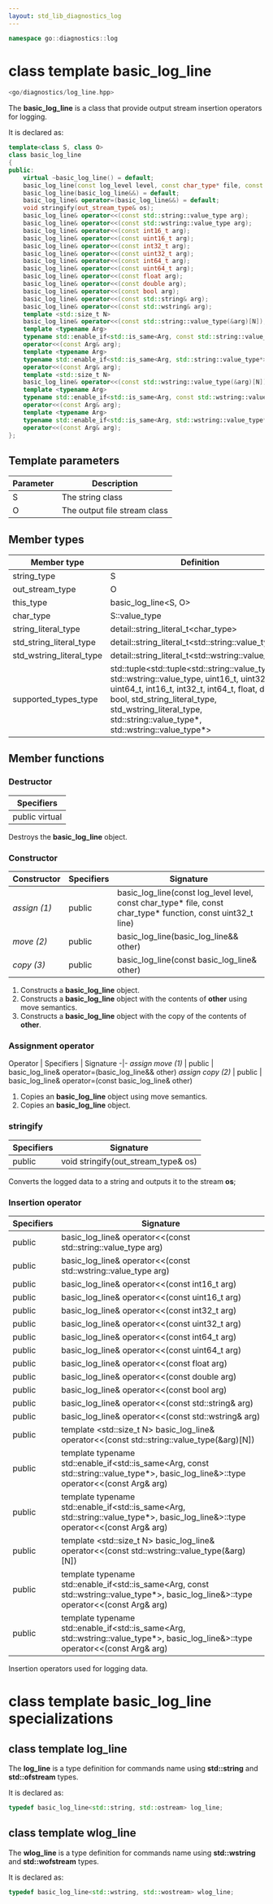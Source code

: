 ```yaml
---
layout: std_lib_diagnostics_log
---
```


```c++
namespace go::diagnostics::log
```

# class template basic_log_line

```c++
<go/diagnostics/log_line.hpp>
```

The **basic_log_line** is a class that provide output stream insertion
operators for logging.

It is declared as:

```c++
template<class S, class O>
class basic_log_line
{
public:
    virtual ~basic_log_line() = default;
    basic_log_line(const log_level level, const char_type* file, const char_type* function, const uint32_t line);
    basic_log_line(basic_log_line&&) = default;
    basic_log_line& operator=(basic_log_line&&) = default;
    void stringify(out_stream_type& os);
    basic_log_line& operator<<(const std::string::value_type arg);
    basic_log_line& operator<<(const std::wstring::value_type arg);
    basic_log_line& operator<<(const int16_t arg);
    basic_log_line& operator<<(const uint16_t arg);
    basic_log_line& operator<<(const int32_t arg);
    basic_log_line& operator<<(const uint32_t arg);
    basic_log_line& operator<<(const int64_t arg);
    basic_log_line& operator<<(const uint64_t arg);
    basic_log_line& operator<<(const float arg);
    basic_log_line& operator<<(const double arg);
    basic_log_line& operator<<(const bool arg);
    basic_log_line& operator<<(const std::string& arg);
    basic_log_line& operator<<(const std::wstring& arg);
    template <std::size_t N>
    basic_log_line& operator<<(const std::string::value_type(&arg)[N]);
    template <typename Arg>
    typename std::enable_if<std::is_same<Arg, const std::string::value_type*>, basic_log_line&>::type
    operator<<(const Arg& arg);
    template <typename Arg>
    typename std::enable_if<std::is_same<Arg, std::string::value_type*>, basic_log_line&>::type
    operator<<(const Arg& arg);
    template <std::size_t N>
    basic_log_line& operator<<(const std::wstring::value_type(&arg)[N]);
    template <typename Arg>
    typename std::enable_if<std::is_same<Arg, const std::wstring::value_type*>, basic_log_line&>::type
    operator<<(const Arg& arg);
    template <typename Arg>
    typename std::enable_if<std::is_same<Arg, std::wstring::value_type*>, basic_log_line&>::type
    operator<<(const Arg& arg);
};
```

## Template parameters

Parameter | Description
-|-
S | The string class
O | The output file stream class

## Member types

Member type | Definition
-|-
string_type | S
out_stream_type | O
this_type | basic_log_line<S, O>
char_type | S\::value_type
string_literal_type | detail\::string_literal_t<char_type>
std_string_literal_type | detail\::string_literal_t<std\::string\::value_type>
std_wstring_literal_type | detail\::string_literal_t<std\::wstring\::value_type>
supported_types_type | std\::tuple<std\::tuple<std\::string\::value_type, std\::wstring\::value_type, uint16_t, uint32_t, uint64_t, int16_t, int32_t, int64_t, float, double, bool, std_string_literal_type, std_wstring_literal_type, std\::string\::value_type*, std\::wstring\::value_type*>

## Member functions

### Destructor

Specifiers |
-|
public virtual |

Destroys the **basic_log_line** object.

### Constructor

Constructor | Specifiers | Signature
-|-|-
*assign (1)* | public | basic_log_line(const log_level level, const char_type* file, const char_type* function, const uint32_t line)
*move (2)* | public | basic_log_line(basic_log_line&& other)
*copy (3)* | public | basic_log_line(const basic_log_line& other)

1. Constructs a **basic_log_line** object.
2. Constructs a **basic_log_line** object with the contents of **other** using move semantics.
3. Constructs a **basic_log_line** object with the copy of the contents of **other**.

### Assignment operator

Operator | Specifiers | Signature
-|-
*assign move (1)* | public | basic_log_line& operator=(basic_log_line&& other)
*assign copy (2)* | public | basic_log_line& operator=(const basic_log_line& other)

1. Copies an **basic_log_line** object using move semantics.
2. Copies an **basic_log_line** object.

### stringify

Specifiers | Signature
-|-
public | void stringify(out_stream_type& os)

Converts the logged data to a string and outputs it to the stream **os**;

### Insertion operator

Specifiers | Signature
-|-
public | basic_log_line& operator<<(const std\::string\::value_type arg)
public | basic_log_line& operator<<(const std\::wstring\::value_type arg)
public | basic_log_line& operator<<(const int16_t arg)
public | basic_log_line& operator<<(const uint16_t arg)
public | basic_log_line& operator<<(const int32_t arg)
public | basic_log_line& operator<<(const uint32_t arg)
public | basic_log_line& operator<<(const int64_t arg)
public | basic_log_line& operator<<(const uint64_t arg)
public | basic_log_line& operator<<(const float arg)
public | basic_log_line& operator<<(const double arg)
public | basic_log_line& operator<<(const bool arg)
public | basic_log_line& operator<<(const std\::string& arg)
public | basic_log_line& operator<<(const std\::wstring& arg)
public | template <std\::size_t N> basic_log_line& operator<<(const std\::string\::value_type(&arg)[N])
public | template <typename Arg> typename std\::enable_if<std\::is_same<Arg, const std\::string\::value_type*>, basic_log_line&>\::type operator<<(const Arg& arg)
public | template <typename Arg> typename std\::enable_if<std\::is_same<Arg, std\::string\::value_type*>, basic_log_line&>\::type operator<<(const Arg& arg)
public | template <std\::size_t N> basic_log_line& operator<<(const std\::wstring\::value_type(&arg)[N])
public | template <typename Arg> typename std\::enable_if<std\::is_same<Arg, const std\::wstring\::value_type*>, basic_log_line&>\::type operator<<(const Arg& arg)
public | template <typename Arg> typename std\::enable_if<std\::is_same<Arg, std\::wstring\::value_type*>, basic_log_line&>\::type operator<<(const Arg& arg)

Insertion operators used for logging data.

# class template basic_log_line specializations

## class template log_line

The **log_line** is a type definition for commands name using **std::string**
and **std::ofstream** types.

It is declared as:

```c++
typedef basic_log_line<std::string, std::ostream> log_line;
```

## class template wlog_line

The **wlog_line** is a type definition for commands name using **std::wstring**
and **std::wofstream** types.

It is declared as:

```c++
typedef basic_log_line<std::wstring, std::wostream> wlog_line;
```
